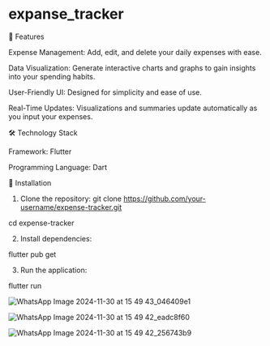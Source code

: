 # expanse_tracker

 📱 Features
 
Expense Management: Add, edit, and delete your daily expenses with ease.

Data Visualization: Generate interactive charts and graphs to gain insights into your spending habits.

User-Friendly UI: Designed for simplicity and ease of use.

Real-Time Updates: Visualizations and summaries update automatically as you input your expenses.

🛠️ Technology Stack

Framework: Flutter

Programming Language: Dart


🚀 Installation

1. Clone the repository: git clone https://github.com/your-username/expense-tracker.git

  cd expense-tracker

2. Install dependencies:

  flutter pub get

3. Run the application:

  flutter run

![WhatsApp Image 2024-11-30 at 15 49 43_046409e1](https://github.com/user-attachments/assets/50ea0f78-15d7-45ca-b8c2-c4096477b173)

![WhatsApp Image 2024-11-30 at 15 49 42_eadc8f60](https://github.com/user-attachments/assets/c0c56032-f6e6-426a-bde0-17041a6130cd)

![WhatsApp Image 2024-11-30 at 15 49 42_256743b9](https://github.com/user-attachments/assets/8eb0f94d-670e-4f57-980a-bae5fcf91204)

